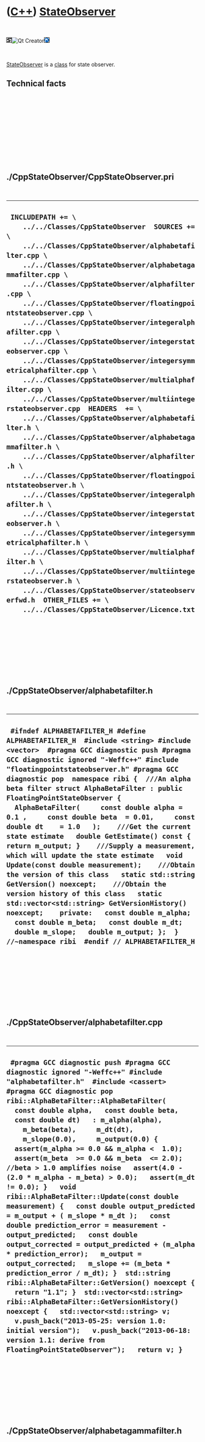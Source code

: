 
 

 

 

 

 

([C++](Cpp.md)) [StateObserver](CppStateObserver.md)
======================================================

 

![STL](PicStl.png)![Qt
Creator](PicQtCreator.png)![Lubuntu](PicLubuntu.png)

 

[StateObserver](CppStateObserver.md) is a [class](CppClass.md) for
state observer.

Technical facts
---------------

 

 

 

 

 

 

./CppStateObserver/CppStateObserver.pri
---------------------------------------

 

  ------------------------------------------------------------------------------------------------------------------------------------------------------------------------------------------------------------------------------------------------------------------------------------------------------------------------------------------------------------------------------------------------------------------------------------------------------------------------------------------------------------------------------------------------------------------------------------------------------------------------------------------------------------------------------------------------------------------------------------------------------------------------------------------------------------------------------------------------------------------------------------------------------------------------------------------------------------------------------------------------------------------------------------------------------------------------------------------------------------------------------------------------------------------------------------------------------------------------------------------------------------------------------------------------------------------------------------------------
  ` INCLUDEPATH += \     ../../Classes/CppStateObserver  SOURCES += \     ../../Classes/CppStateObserver/alphabetafilter.cpp \     ../../Classes/CppStateObserver/alphabetagammafilter.cpp \     ../../Classes/CppStateObserver/alphafilter.cpp \     ../../Classes/CppStateObserver/floatingpointstateobserver.cpp \     ../../Classes/CppStateObserver/integeralphafilter.cpp \     ../../Classes/CppStateObserver/integerstateobserver.cpp \     ../../Classes/CppStateObserver/integersymmetricalphafilter.cpp \     ../../Classes/CppStateObserver/multialphafilter.cpp \     ../../Classes/CppStateObserver/multiintegerstateobserver.cpp  HEADERS  += \     ../../Classes/CppStateObserver/alphabetafilter.h \     ../../Classes/CppStateObserver/alphabetagammafilter.h \     ../../Classes/CppStateObserver/alphafilter.h \     ../../Classes/CppStateObserver/floatingpointstateobserver.h \     ../../Classes/CppStateObserver/integeralphafilter.h \     ../../Classes/CppStateObserver/integerstateobserver.h \     ../../Classes/CppStateObserver/integersymmetricalphafilter.h \     ../../Classes/CppStateObserver/multialphafilter.h \     ../../Classes/CppStateObserver/multiintegerstateobserver.h \     ../../Classes/CppStateObserver/stateobserverfwd.h  OTHER_FILES += \     ../../Classes/CppStateObserver/Licence.txt`
  ------------------------------------------------------------------------------------------------------------------------------------------------------------------------------------------------------------------------------------------------------------------------------------------------------------------------------------------------------------------------------------------------------------------------------------------------------------------------------------------------------------------------------------------------------------------------------------------------------------------------------------------------------------------------------------------------------------------------------------------------------------------------------------------------------------------------------------------------------------------------------------------------------------------------------------------------------------------------------------------------------------------------------------------------------------------------------------------------------------------------------------------------------------------------------------------------------------------------------------------------------------------------------------------------------------------------------------------------

 

 

 

 

 

./CppStateObserver/alphabetafilter.h
------------------------------------

 

  ------------------------------------------------------------------------------------------------------------------------------------------------------------------------------------------------------------------------------------------------------------------------------------------------------------------------------------------------------------------------------------------------------------------------------------------------------------------------------------------------------------------------------------------------------------------------------------------------------------------------------------------------------------------------------------------------------------------------------------------------------------------------------------------------------------------------------------------------------------------------------------------------------------------------------------------------------------------------------------------------------------------------------------------------
  ` #ifndef ALPHABETAFILTER_H #define ALPHABETAFILTER_H  #include <string> #include <vector>  #pragma GCC diagnostic push #pragma GCC diagnostic ignored "-Weffc++" #include "floatingpointstateobserver.h" #pragma GCC diagnostic pop  namespace ribi {  ///An alpha beta filter struct AlphaBetaFilter : public FloatingPointStateObserver {   AlphaBetaFilter(     const double alpha = 0.1 ,     const double beta  = 0.01,     const double dt    = 1.0   );    ///Get the current state estimate   double GetEstimate() const { return m_output; }    ///Supply a measurement, which will update the state estimate   void Update(const double measurement);    ///Obtain the version of this class   static std::string GetVersion() noexcept;    ///Obtain the version history of this class   static std::vector<std::string> GetVersionHistory() noexcept;    private:   const double m_alpha;   const double m_beta;   const double m_dt;    double m_slope;   double m_output; };  } //~namespace ribi  #endif // ALPHABETAFILTER_H`
  ------------------------------------------------------------------------------------------------------------------------------------------------------------------------------------------------------------------------------------------------------------------------------------------------------------------------------------------------------------------------------------------------------------------------------------------------------------------------------------------------------------------------------------------------------------------------------------------------------------------------------------------------------------------------------------------------------------------------------------------------------------------------------------------------------------------------------------------------------------------------------------------------------------------------------------------------------------------------------------------------------------------------------------------------

 

 

 

 

 

./CppStateObserver/alphabetafilter.cpp
--------------------------------------

 

  --------------------------------------------------------------------------------------------------------------------------------------------------------------------------------------------------------------------------------------------------------------------------------------------------------------------------------------------------------------------------------------------------------------------------------------------------------------------------------------------------------------------------------------------------------------------------------------------------------------------------------------------------------------------------------------------------------------------------------------------------------------------------------------------------------------------------------------------------------------------------------------------------------------------------------------------------------------------------------------------------------------------------------------------------------------------------------------------------------------------------------------------------------------------------------------------------------------------------------------------------------------------------------------
  ` #pragma GCC diagnostic push #pragma GCC diagnostic ignored "-Weffc++" #include "alphabetafilter.h"  #include <cassert>  #pragma GCC diagnostic pop  ribi::AlphaBetaFilter::AlphaBetaFilter(   const double alpha,   const double beta,   const double dt)   : m_alpha(alpha),     m_beta(beta),     m_dt(dt),     m_slope(0.0),     m_output(0.0) {   assert(m_alpha >= 0.0 && m_alpha <  1.0);   assert(m_beta  >= 0.0 && m_beta  <= 2.0); //beta > 1.0 amplifies noise   assert(4.0 - (2.0 * m_alpha - m_beta) > 0.0);   assert(m_dt != 0.0); }   void ribi::AlphaBetaFilter::Update(const double measurement) {   const double output_predicted = m_output + ( m_slope * m_dt );   const double prediction_error = measurement - output_predicted;   const double output_corrected = output_predicted + (m_alpha * prediction_error);   m_output = output_corrected;   m_slope += (m_beta * prediction_error / m_dt); }  std::string ribi::AlphaBetaFilter::GetVersion() noexcept {   return "1.1"; }  std::vector<std::string> ribi::AlphaBetaFilter::GetVersionHistory() noexcept {   std::vector<std::string> v;   v.push_back("2013-05-25: version 1.0: initial version");   v.push_back("2013-06-18: version 1.1: derive from FloatingPointStateObserver");   return v; }`
  --------------------------------------------------------------------------------------------------------------------------------------------------------------------------------------------------------------------------------------------------------------------------------------------------------------------------------------------------------------------------------------------------------------------------------------------------------------------------------------------------------------------------------------------------------------------------------------------------------------------------------------------------------------------------------------------------------------------------------------------------------------------------------------------------------------------------------------------------------------------------------------------------------------------------------------------------------------------------------------------------------------------------------------------------------------------------------------------------------------------------------------------------------------------------------------------------------------------------------------------------------------------------------------

 

 

 

 

 

./CppStateObserver/alphabetagammafilter.h
-----------------------------------------

 

  ----------------------------------------------------------------------------------------------------------------------------------------------------------------------------------------------------------------------------------------------------------------------------------------------------------------------------------------------------------------------------------------------------------------------------------------------------------------------------------------------------------------------------------------------------------------------------------------------------------------------------------------------------------------------------------------------------------------------------------------------------------------------------------------------------------------------------------------------------------------------------------------------------------------------------------------------------------------------------------------------------------------------------------------------------------------------------------------------------------------------------------------------------------------------
  ` #ifndef ALPHABETAGAMMAFILTER_H #define ALPHABETAGAMMAFILTER_H  #include <string> #include <vector>  #pragma GCC diagnostic push #pragma GCC diagnostic ignored "-Weffc++" #include "floatingpointstateobserver.h" #pragma GCC diagnostic pop  namespace ribi {  ///An alpha beta gamma filter struct AlphaBetaGammaFilter : public FloatingPointStateObserver {   AlphaBetaGammaFilter(     const double alpha = 0.1 ,     const double beta  = 0.01,     const double gamma = 0.001,     const double dt    = 1.0   );    ///Get the current state estimate   double GetEstimate() const { return m_position; }    ///Supply a measurement, which will update the state estimate   void Update(const double measurement);    ///Obtain the version of this class   static std::string GetVersion() noexcept;    ///Obtain the version history of this class   static std::vector<std::string> GetVersionHistory() noexcept;    private:   double m_acceleration;   const double m_alpha;   const double m_beta;   const double m_dt;   const double m_gamma;   double m_position;   double m_velocity; };  } //~namespace ribi  #endif // ALPHABETAGAMMAFILTER_H`
  ----------------------------------------------------------------------------------------------------------------------------------------------------------------------------------------------------------------------------------------------------------------------------------------------------------------------------------------------------------------------------------------------------------------------------------------------------------------------------------------------------------------------------------------------------------------------------------------------------------------------------------------------------------------------------------------------------------------------------------------------------------------------------------------------------------------------------------------------------------------------------------------------------------------------------------------------------------------------------------------------------------------------------------------------------------------------------------------------------------------------------------------------------------------------

 

 

 

 

 

./CppStateObserver/alphabetagammafilter.cpp
-------------------------------------------

 

  ---------------------------------------------------------------------------------------------------------------------------------------------------------------------------------------------------------------------------------------------------------------------------------------------------------------------------------------------------------------------------------------------------------------------------------------------------------------------------------------------------------------------------------------------------------------------------------------------------------------------------------------------------------------------------------------------------------------------------------------------------------------------------------------------------------------------------------------------------------------------------------------------------------------------------------------------------------------------------------------------------------------------------------------------------------------------------------------------------------------------------------------------------------------------------------------------------------------------------------------------------------------------------------------------------------------------------------------------------------------------------------------------------------------------------
  ` #pragma GCC diagnostic push #pragma GCC diagnostic ignored "-Weffc++" #include "alphabetagammafilter.h"  #include <cassert>  #pragma GCC diagnostic pop  ribi::AlphaBetaGammaFilter::AlphaBetaGammaFilter(   const double alpha,   const double beta,   const double gamma,   const double dt)   : m_acceleration(0.0),     m_alpha(alpha),     m_beta(beta),     m_dt(dt),     m_gamma(gamma),     m_position(0.0),     m_velocity(0.0) {   assert(m_alpha >= 0.0 && m_alpha <  1.0);   assert(m_beta  >= 0.0 && m_beta  <= 2.0); //beta > 1.0 amplifies noise   assert(4.0 - (2.0 * m_alpha - m_beta) > 0.0);   assert(m_dt != 0.0); }   void ribi::AlphaBetaGammaFilter::Update(const double measurement) {   const double output_predicted = m_position + ( m_velocity * m_dt );   const double prediction_error = measurement - output_predicted;   m_position = output_predicted + (m_alpha * prediction_error);   m_velocity += (m_beta * prediction_error / m_dt);   m_acceleration += (m_gamma * 2.0 * prediction_error / (m_dt * m_dt) ); }  std::string ribi::AlphaBetaGammaFilter::GetVersion() noexcept {   return "1.1"; }  std::vector<std::string> ribi::AlphaBetaGammaFilter::GetVersionHistory() noexcept {   std::vector<std::string> v;   v.push_back("2013-05-25: version 1.0: initial version");   v.push_back("2013-06-18: version 1.1: derive from FloatingPointStateObserver");   return v; }`
  ---------------------------------------------------------------------------------------------------------------------------------------------------------------------------------------------------------------------------------------------------------------------------------------------------------------------------------------------------------------------------------------------------------------------------------------------------------------------------------------------------------------------------------------------------------------------------------------------------------------------------------------------------------------------------------------------------------------------------------------------------------------------------------------------------------------------------------------------------------------------------------------------------------------------------------------------------------------------------------------------------------------------------------------------------------------------------------------------------------------------------------------------------------------------------------------------------------------------------------------------------------------------------------------------------------------------------------------------------------------------------------------------------------------------------

 

 

 

 

 

./CppStateObserver/alphafilter.h
--------------------------------

 

  --------------------------------------------------------------------------------------------------------------------------------------------------------------------------------------------------------------------------------------------------------------------------------------------------------------------------------------------------------------------------------------------------------------------------------------------------------------------------------------------------------------------------------------------------------------------------------------------------------------------------------------------------------------------------------------------------------------------------------------------------------------------------------------------------------------------------------------------------------------------------------------------------------------------------------------------------------------------------------------------------------------------------------------------------------------------------------------------------------------------------------------------------------------------------------------------------------------------------------------------------------------------------------------------------------------------------------------------------------------------------------------------------------------------------------------------------------------------------------------------------------------------------------------------------------------------------------------------------------------------------------------------------------------------------------------------------------------------------------------------------------------------------------------------------------------------------------------------------------------------------------------------------------------------------------------------------------------------------------------------------------------------------------------------------------------------------------------------------------------------------------------------------------------------------------------------------------------------------------------------------------------------------------------------------------
  ` #ifndef ALPHAFILTER_H #define ALPHAFILTER_H  #include <string> #include <vector>  #pragma GCC diagnostic push #pragma GCC diagnostic ignored "-Weffc++" #include "floatingpointstateobserver.h" #pragma GCC diagnostic pop  namespace ribi {  ///An alpha filter as described on [1] ///An alpha filter is equivalant to a low-pass filter (also called high-cut filter, or treble cut filter) [2] /// [1] http://en.wikipedia.org/wiki/Alpha_beta_filter#The_alpha_filter /// [2] http://en.wikipedia.org/wiki/Low-pass_filter struct AlphaFilter : public FloatingPointStateObserver {   AlphaFilter(     const double alpha = 0.1,     const double dt    = 1.0   );    ///Get the current state estimate   double GetEstimate() const { return m_output; }    ///Supply a measurement, which will update the state estimate   void Update(const double measurement);    ///Obtain the version of this class   static std::string GetVersion() noexcept;    ///Obtain the version history of this class   static std::vector<std::string> GetVersionHistory() noexcept;    private:   ///The response to noise measurements   ///  * m_alpha = 1.0: follow measurements   ///  * m_alpha = 0.9: low inertia: noise in measurements in decreased only slightly   ///  * m_alpha = 0.1: high inertia: noise in measurements in decreased considerably   ///  * m_alpha = 0.0: ignore measurements   ///   ///For a low-pass filter:   ///   ///  m_alpha = m_dt / (RC + m_dt)   ///   ///Where   ///  * m_dt: time step (sec)   ///  * R: resistance (ohm)   ///  * C: capacitance (Farad)   const double m_alpha;    ///The time constant   const double m_dt;    ///The current estimate of the state observed   double m_output; };  ///An alpha filter can easily be converted to the following state transition matrix: /// ///[x_new] = [x_current] * [1.0 - alpha] + [ alpha ] [ input ] + [ noise ] ///  #1          #2             #3            #4         #5         #6 /// ///#1: The new state vector ///#2: The current state vector ///#3: The state transition matrix ///#4: The control matrix ///#5: The input vector ///#6: The process noise vector /// ///The alpha filter is supplied as an example in the tool KalmanFilterer  } //~namespace ribi  #endif // ALPHAFILTER_H`
  --------------------------------------------------------------------------------------------------------------------------------------------------------------------------------------------------------------------------------------------------------------------------------------------------------------------------------------------------------------------------------------------------------------------------------------------------------------------------------------------------------------------------------------------------------------------------------------------------------------------------------------------------------------------------------------------------------------------------------------------------------------------------------------------------------------------------------------------------------------------------------------------------------------------------------------------------------------------------------------------------------------------------------------------------------------------------------------------------------------------------------------------------------------------------------------------------------------------------------------------------------------------------------------------------------------------------------------------------------------------------------------------------------------------------------------------------------------------------------------------------------------------------------------------------------------------------------------------------------------------------------------------------------------------------------------------------------------------------------------------------------------------------------------------------------------------------------------------------------------------------------------------------------------------------------------------------------------------------------------------------------------------------------------------------------------------------------------------------------------------------------------------------------------------------------------------------------------------------------------------------------------------------------------------------------

 

 

 

 

 

./CppStateObserver/alphafilter.cpp
----------------------------------

 

  --------------------------------------------------------------------------------------------------------------------------------------------------------------------------------------------------------------------------------------------------------------------------------------------------------------------------------------------------------------------------------------------------------------------------------------------------------------------------------------------------------------------------------------------------------------------------------------------------------------------------------------------------------------------------------------------------------------------------------------------------------------------------------------------------------------------------------------------------------------------------------------------------------------------------------------------------------------------------------------------
  ` #pragma GCC diagnostic push #pragma GCC diagnostic ignored "-Weffc++" #include "alphafilter.h"  #include <cassert> #pragma GCC diagnostic pop  ribi::AlphaFilter::AlphaFilter(   const double alpha,   const double dt)   : m_alpha(alpha),     m_dt(dt),     m_output(0.0) {   //assert(m_alpha >= 0.0 && m_alpha <  1.0);   //assert(m_beta  >= 0.0 && m_beta  <= 2.0); //beta > 1.0 amplifies noise   //assert(4.0 - (2.0 * m_alpha - m_beta) > 0.0);   assert(m_dt != 0.0); }   void ribi::AlphaFilter::Update(const double measurement) {   const double difference = measurement - m_output;   m_output += m_alpha * difference; }  std::string ribi::AlphaFilter::GetVersion() noexcept {   return "1.1"; }  std::vector<std::string> ribi::AlphaFilter::GetVersionHistory() noexcept {   std::vector<std::string> v;   v.push_back("2013-05-25: version 1.0: initial version");   v.push_back("2013-06-18: version 1.1: derive from FloatingPointStateObserver");   return v; }`
  --------------------------------------------------------------------------------------------------------------------------------------------------------------------------------------------------------------------------------------------------------------------------------------------------------------------------------------------------------------------------------------------------------------------------------------------------------------------------------------------------------------------------------------------------------------------------------------------------------------------------------------------------------------------------------------------------------------------------------------------------------------------------------------------------------------------------------------------------------------------------------------------------------------------------------------------------------------------------------------------

 

 

 

 

 

./CppStateObserver/floatingpointstateobserver.h
-----------------------------------------------

 

  ----------------------------------------------------------------------------------------------------------------------------------------------------------------------------------------------------------------------------------------------------------------------------------------------------------------------------------------------------------------------------------------------------------------------------------------------------------------------------------------------------------------------------------------------------------------------------------------------------------------------------------------------------------------------------------------------------------------------------------------------------------------------------------------------------------------------------------------------------------------------------------------------------------------------------------------------------------------------------------------------------------------------------------------------------------------------------------------------------
  ` #ifndef FLOATINGPOINTSTATEOBSERVER_H #define FLOATINGPOINTSTATEOBSERVER_H  #include <string> #include <vector>  namespace ribi {  ///An observer for floating point values: ///The measurements it works must be floating point, ///The estimates it gives will be floating point struct FloatingPointStateObserver {   ///ABC must have public virtual destructor   // * Herb Sutter, Andrei Alexandrescu. C++ coding standards: 101 rules, guidelines, and best practices.   //   ISBN: 0-32-111358-6. Item 50: 'Make base class destructors public and virtual, or protected and nonvirtual'   virtual ~FloatingPointStateObserver() {}    ///Get the current state estimate   virtual double GetEstimate() const = 0;    ///Supply a measurement, which will update the state estimate   virtual void Update(const double measurement) = 0;    ///Obtain the version of this class   static std::string GetVersion();    ///Obtain the version history of this class   static std::vector<std::string> GetVersionHistory(); };  } //~namespace ribi  #endif // FLOATINGPOINTSTATEOBSERVER_H`
  ----------------------------------------------------------------------------------------------------------------------------------------------------------------------------------------------------------------------------------------------------------------------------------------------------------------------------------------------------------------------------------------------------------------------------------------------------------------------------------------------------------------------------------------------------------------------------------------------------------------------------------------------------------------------------------------------------------------------------------------------------------------------------------------------------------------------------------------------------------------------------------------------------------------------------------------------------------------------------------------------------------------------------------------------------------------------------------------------------

 

 

 

 

 

./CppStateObserver/floatingpointstateobserver.cpp
-------------------------------------------------

 

  ----------------------------------------------------------------------------------------------------------------------------------------------------------------------------------------------------------------------------------------------------------------------------------------------------------------------------------------------------------------------------------------------------------------------
  ` #pragma GCC diagnostic push #pragma GCC diagnostic ignored "-Weffc++" #include "floatingpointstateobserver.h" #pragma GCC diagnostic pop  std::string ribi::FloatingPointStateObserver::GetVersion() {   return "1.0"; }  std::vector<std::string> ribi::FloatingPointStateObserver::GetVersionHistory() {   std::vector<std::string> v;   v.push_back("2013-06-18: version 1.0: initial version");   return v; }`
  ----------------------------------------------------------------------------------------------------------------------------------------------------------------------------------------------------------------------------------------------------------------------------------------------------------------------------------------------------------------------------------------------------------------------

 

 

 

 

 

./CppStateObserver/integeralphafilter.h
---------------------------------------

 

  ------------------------------------------------------------------------------------------------------------------------------------------------------------------------------------------------------------------------------------------------------------------------------------------------------------------------------------------------------------------------------------------------------------------------------------------------------------------------------------------------------------------------------------------------------------------------------------------------------------------------------------------------------------------------------------------------------------------------------------------------------------------------------------------------------------------------------------------------------------------------------------------------------------------------------------------------------------------
  ` #ifndef INTEGERALPHAFILTER_H #define INTEGERALPHAFILTER_H  #include <string> #include <vector>  #pragma GCC diagnostic push #pragma GCC diagnostic ignored "-Weffc++" #include "integerstateobserver.h" #pragma GCC diagnostic pop  namespace ribi {  struct IntegerAlphaFilter : public IntegerStateObserver {   IntegerAlphaFilter(     const int alpha,     const int64_t value_active = 0);    ///Get the current state estimate   int64_t GetEstimate() const { return m_value_active; }    ///Supply a measurement, which will update the state estimate   void Update(const int64_t measurement);    ///Obtain the version of this class   static std::string GetVersion() noexcept;    ///Obtain the version history of this class   static std::vector<std::string> GetVersionHistory() noexcept;    private:    ///The bitshift used for division   int m_alpha;    int64_t m_value_active; };  } //~namespace ribi  #endif // INTEGERALPHAFILTER_H`
  ------------------------------------------------------------------------------------------------------------------------------------------------------------------------------------------------------------------------------------------------------------------------------------------------------------------------------------------------------------------------------------------------------------------------------------------------------------------------------------------------------------------------------------------------------------------------------------------------------------------------------------------------------------------------------------------------------------------------------------------------------------------------------------------------------------------------------------------------------------------------------------------------------------------------------------------------------------------

 

 

 

 

 

./CppStateObserver/integeralphafilter.cpp
-----------------------------------------

 

  -------------------------------------------------------------------------------------------------------------------------------------------------------------------------------------------------------------------------------------------------------------------------------------------------------------------------------------------------------------------------------------------------------------------------------------------------------------------------------------------------------------------------------------------------------------------------------------------------------------------------------------------------------------------------------------------------------------------------------------------------------------------------------------------------------------------------------------------------------------------------------------------------------------
  ` #include "integeralphafilter.h"  #include <cassert> #include <cstdlib>  ribi::IntegerAlphaFilter::IntegerAlphaFilter(   const int alpha,   const int64_t value_active)   : m_alpha(alpha),     m_value_active(value_active) {   assert(m_alpha >=  0 && "A bitshift should not be done with negative values");   assert(m_alpha <= 63 && "An int64_t can maximally be shifted 63 bits to the right"); }  void ribi::IntegerAlphaFilter::Update(const int64_t measurement) {   m_value_active += ((measurement - m_value_active) >> m_alpha); }  std::string ribi::IntegerAlphaFilter::GetVersion() noexcept {   return "1.1"; }  std::vector<std::string> ribi::IntegerAlphaFilter::GetVersionHistory() noexcept {   std::vector<std::string> v;   v.push_back("2013-06-04: version 1.0: initial version");   v.push_back("2013-06-18: version 1.1: refactoring of IntegerStateObserver");   return v; }`
  -------------------------------------------------------------------------------------------------------------------------------------------------------------------------------------------------------------------------------------------------------------------------------------------------------------------------------------------------------------------------------------------------------------------------------------------------------------------------------------------------------------------------------------------------------------------------------------------------------------------------------------------------------------------------------------------------------------------------------------------------------------------------------------------------------------------------------------------------------------------------------------------------------------

 

 

 

 

 

./CppStateObserver/integerstateobserver.h
-----------------------------------------

 

  -----------------------------------------------------------------------------------------------------------------------------------------------------------------------------------------------------------------------------------------------------------------------------------------------------------------------------------------------------------------------------------------------------------------------------------------------------------------------------------------------------------------------------------------------------------------------------------------------------------------------------------------------------------------------------------------------------------------------------------------------------------------------------------------------------------------
  ` #ifndef INTEGERSTATEOBSERVER_H #define INTEGERSTATEOBSERVER_H  #include <cinttypes> #include <string> #include <vector>  namespace ribi {  ///An observer for integer values: ///The measurements it works must be int, ///The estimates it gives will be int struct IntegerStateObserver {   virtual ~IntegerStateObserver() noexcept {}    ///Get the current state estimate   virtual int64_t GetEstimate() const = 0;    ///Supply a measurement, which will update the state estimate   virtual void Update(const int64_t measurement) = 0;    ///Obtain the version of this class   static std::string GetVersion() noexcept;    ///Obtain the version history of this class   static std::vector<std::string> GetVersionHistory() noexcept; };  } //~namespace ribi  #endif // INTEGERSTATEOBSERVER_H`
  -----------------------------------------------------------------------------------------------------------------------------------------------------------------------------------------------------------------------------------------------------------------------------------------------------------------------------------------------------------------------------------------------------------------------------------------------------------------------------------------------------------------------------------------------------------------------------------------------------------------------------------------------------------------------------------------------------------------------------------------------------------------------------------------------------------------

 

 

 

 

 

./CppStateObserver/integerstateobserver.cpp
-------------------------------------------

 

  ------------------------------------------------------------------------------------------------------------------------------------------------------------------------------------------------------------------------------------------------------------------------------------------------------------------------------------------------------------------------------------------------------------------------------
  ` #pragma GCC diagnostic push #pragma GCC diagnostic ignored "-Weffc++" #include "integerstateobserver.h"  #include <boost/numeric/conversion/cast.hpp> #pragma GCC diagnostic pop  std::string ribi::IntegerStateObserver::GetVersion() noexcept {   return "1.0"; }  std::vector<std::string> ribi::IntegerStateObserver::GetVersionHistory() noexcept {   return {     "2013-06-04: version 1.0: initial version"   }; }`
  ------------------------------------------------------------------------------------------------------------------------------------------------------------------------------------------------------------------------------------------------------------------------------------------------------------------------------------------------------------------------------------------------------------------------------

 

 

 

 

 

./CppStateObserver/integersymmetricalphafilter.h
------------------------------------------------

 

  -----------------------------------------------------------------------------------------------------------------------------------------------------------------------------------------------------------------------------------------------------------------------------------------------------------------------------------------------------------------------------------------------------------------------------------------------------------------------------------------------------------------------------------------------------------------------------------------------------------------------------------------------------------------------------------------------------------------------------------------------------------------------------------------------------------------------------------------------------------------------------------------------------------------------------------------------------------------------------------------------------------------
  ` #ifndef INTEGERSYMMETRICALPHAFILTER_H #define INTEGERSYMMETRICALPHAFILTER_H  #include <string> #include <vector>  #pragma GCC diagnostic push #pragma GCC diagnostic ignored "-Weffc++" #include "integerstateobserver.h" #pragma GCC diagnostic pop  namespace ribi {  struct IntegerSymmetricalAlphaFilter : public IntegerStateObserver {   IntegerSymmetricalAlphaFilter(     const int alpha,     const int64_t value_active = 0);    ///Get the current state estimate   int64_t GetEstimate() const { return m_value_active; }    ///Supply a measurement, which will update the state estimate   void Update(const int64_t measurement);    ///Obtain the version of this class   static std::string GetVersion() noexcept;    ///Obtain the version history of this class   static std::vector<std::string> GetVersionHistory() noexcept;    private:   ///The bitshift used for division   int m_alpha;   int64_t m_value_active; };  } //~namespace ribi  #endif // INTEGERSYMMETRICALPHAFILTER_H`
  -----------------------------------------------------------------------------------------------------------------------------------------------------------------------------------------------------------------------------------------------------------------------------------------------------------------------------------------------------------------------------------------------------------------------------------------------------------------------------------------------------------------------------------------------------------------------------------------------------------------------------------------------------------------------------------------------------------------------------------------------------------------------------------------------------------------------------------------------------------------------------------------------------------------------------------------------------------------------------------------------------------------

 

 

 

 

 

./CppStateObserver/integersymmetricalphafilter.cpp
--------------------------------------------------

 

  ------------------------------------------------------------------------------------------------------------------------------------------------------------------------------------------------------------------------------------------------------------------------------------------------------------------------------------------------------------------------------------------------------------------------------------------------------------------------------------------------------------------------------------------------------------------------------------------------------------------------------------------------------------------------------------------------------------------------------------------------------------------------------------------------------------------------------------------------------------------------------------------------------------------------------------------------------------------------------------------------------------------------------------------------------------------------
  ` #include "integersymmetricalphafilter.h"  #include <cassert> #include <cstdlib>  ribi::IntegerSymmetricalAlphaFilter::IntegerSymmetricalAlphaFilter(   const int alpha,   const int64_t value_active)   : m_alpha(alpha),     m_value_active(value_active) {   assert(m_alpha >=  0 && "A bitshift should not be done with negative values");   assert(m_alpha <= 63 && "An int64_t can maximally be shifted 63 bits to the right"); }  void ribi::IntegerSymmetricalAlphaFilter::Update(const int64_t measurement) {   const int64_t delta = ((measurement  - m_value_active) >> m_alpha);   m_value_active += delta + (delta == 0 && measurement - m_value_active > 0 ? 1 : 0); }  std::string ribi::IntegerSymmetricalAlphaFilter::GetVersion() noexcept {   return "1.1"; }  std::vector<std::string> ribi::IntegerSymmetricalAlphaFilter::GetVersionHistory() noexcept {   std::vector<std::string> v;   v.push_back("2013-06-04: version 1.0: initial version");   v.push_back("2013-06-18: version 1.1: refactoring of IntegerStateObserver");   return v; }`
  ------------------------------------------------------------------------------------------------------------------------------------------------------------------------------------------------------------------------------------------------------------------------------------------------------------------------------------------------------------------------------------------------------------------------------------------------------------------------------------------------------------------------------------------------------------------------------------------------------------------------------------------------------------------------------------------------------------------------------------------------------------------------------------------------------------------------------------------------------------------------------------------------------------------------------------------------------------------------------------------------------------------------------------------------------------------------

 

 

 

 

 

./CppStateObserver/multialphafilter.h
-------------------------------------

 

  -------------------------------------------------------------------------------------------------------------------------------------------------------------------------------------------------------------------------------------------------------------------------------------------------------------------------------------------------------------------------------------------------------------------------------------------------------------------------------------------------------------------------------------------------------------------------------------------------------------------------------------------------------------------------------------------------------------------------------------------------------------------------------------------------------------------------------------------------------------------------------------------------------------------------------------------------------------------------------------------------------------------------------------------------------------------------------------------------------------
  ` #ifndef MULTIALPHAFILTER_H #define MULTIALPHAFILTER_H  #include <vector>  #pragma GCC diagnostic push #pragma GCC diagnostic ignored "-Weffc++" #include <boost/shared_ptr.hpp> #include "alphafilter.h" #include "floatingpointstateobserver.h" #pragma GCC diagnostic pop  namespace ribi {  struct MultiAlphaFilter : public FloatingPointStateObserver {   MultiAlphaFilter(     const std::vector<double> alphas,     const double dt = 1.0   );    ///Get the current state estimate   double GetEstimate() const;    ///Supply a measurement, which will update the state estimate   void Update(const double measurement);    ///Obtain the version of this class   static std::string GetVersion() noexcept;    ///Obtain the version history of this class   static std::vector<std::string> GetVersionHistory() noexcept;    private:   std::vector<boost::shared_ptr<AlphaFilter> > m_filters;    static const std::vector<boost::shared_ptr<AlphaFilter> > CreateFilters(     const std::vector<double> alphas,     const double dt); };  } //~namespace ribi  #endif // MULTIALPHAFILTER_H`
  -------------------------------------------------------------------------------------------------------------------------------------------------------------------------------------------------------------------------------------------------------------------------------------------------------------------------------------------------------------------------------------------------------------------------------------------------------------------------------------------------------------------------------------------------------------------------------------------------------------------------------------------------------------------------------------------------------------------------------------------------------------------------------------------------------------------------------------------------------------------------------------------------------------------------------------------------------------------------------------------------------------------------------------------------------------------------------------------------------------

 

 

 

 

 

./CppStateObserver/multialphafilter.cpp
---------------------------------------

 

  -----------------------------------------------------------------------------------------------------------------------------------------------------------------------------------------------------------------------------------------------------------------------------------------------------------------------------------------------------------------------------------------------------------------------------------------------------------------------------------------------------------------------------------------------------------------------------------------------------------------------------------------------------------------------------------------------------------------------------------------------------------------------------------------------------------------------------------------------------------------------------------------------------------------------------------------------------------------------------------------------------------------------------------------------------------------------------------------------------------------------------------------------------------------------------------------------------------------------------------------------------------------------------------------------------------------------------------------------------------------------------------------------------------------------------------------------------------
  ` #pragma GCC diagnostic push #pragma GCC diagnostic ignored "-Weffc++" #include "multialphafilter.h"  #include <cassert>   #pragma GCC diagnostic pop  ribi::MultiAlphaFilter::MultiAlphaFilter(   const std::vector<double> alphas,   const double dt)   : m_filters(CreateFilters(alphas,dt)) {  }  const std::vector<boost::shared_ptr<ribi::AlphaFilter> > ribi::MultiAlphaFilter::CreateFilters(   const std::vector<double> alphas,   const double dt) {   std::vector<boost::shared_ptr<AlphaFilter> > v;    for(const double alpha: alphas)   {     boost::shared_ptr<AlphaFilter> filter(new AlphaFilter(alpha,dt));     assert(filter);     v.push_back(filter);   }   return v; }  double ribi::MultiAlphaFilter::GetEstimate() const {   return m_filters.back()->GetEstimate(); }  void ribi::MultiAlphaFilter::Update(double measurement) {   const std::size_t sz = m_filters.size();   for (std::size_t i = 0; i!=sz; ++i)   {     assert(i < m_filters.size() );     assert(m_filters[i]);     m_filters[i]->Update(measurement); //One's output is the next one's output     measurement = m_filters[i]->GetEstimate();   } }  std::string ribi::MultiAlphaFilter::GetVersion() noexcept {   return "1.1"; }  std::vector<std::string> ribi::MultiAlphaFilter::GetVersionHistory() noexcept {   return {     "2013-05-25: version 1.0: initial version",     "2013-06-18: version 1.1: derive from FloatingPointStateObserver"   }; }`
  -----------------------------------------------------------------------------------------------------------------------------------------------------------------------------------------------------------------------------------------------------------------------------------------------------------------------------------------------------------------------------------------------------------------------------------------------------------------------------------------------------------------------------------------------------------------------------------------------------------------------------------------------------------------------------------------------------------------------------------------------------------------------------------------------------------------------------------------------------------------------------------------------------------------------------------------------------------------------------------------------------------------------------------------------------------------------------------------------------------------------------------------------------------------------------------------------------------------------------------------------------------------------------------------------------------------------------------------------------------------------------------------------------------------------------------------------------------

 

 

 

 

 

./CppStateObserver/multiintegerstateobserver.h
----------------------------------------------

 

  ---------------------------------------------------------------------------------------------------------------------------------------------------------------------------------------------------------------------------------------------------------------------------------------------------------------------------------------------------------------------------------------------------------------------------------------------------------------------------------------------------------------------------------------------------------------------------------------------------------------------------------------------------------------------------------------------------------------------------------------------------------------------------------------------------------------------------------------------------------------------------------------------------------------------------------------------------------------------------------------------------------------------------
  ` #ifndef MULTIINTEGERSTATEOBSERVER_H #define MULTIINTEGERSTATEOBSERVER_H  #include <vector>  #pragma GCC diagnostic push #pragma GCC diagnostic ignored "-Weffc++" #include <boost/shared_ptr.hpp> #include "integeralphafilter.h" #include "integerstateobserver.h" #pragma GCC diagnostic pop  namespace ribi {  struct MultiIntegerStateObserver : public IntegerStateObserver {   MultiIntegerStateObserver(     std::vector<boost::shared_ptr<IntegerStateObserver> >& filters   );    ///Get the current state estimate   int64_t GetEstimate() const;    ///Supply a measurement, which will update the state estimate   void Update(const int64_t measurement);    ///Obtain the version of this class   static std::string GetVersion() noexcept;    ///Obtain the version history of this class   static std::vector<std::string> GetVersionHistory() noexcept;    private:   std::vector<boost::shared_ptr<IntegerStateObserver> > m_filters; };  } //~namespace ribi  #endif // MULTIINTEGERSTATEOBSERVER_H`
  ---------------------------------------------------------------------------------------------------------------------------------------------------------------------------------------------------------------------------------------------------------------------------------------------------------------------------------------------------------------------------------------------------------------------------------------------------------------------------------------------------------------------------------------------------------------------------------------------------------------------------------------------------------------------------------------------------------------------------------------------------------------------------------------------------------------------------------------------------------------------------------------------------------------------------------------------------------------------------------------------------------------------------

 

 

 

 

 

./CppStateObserver/multiintegerstateobserver.cpp
------------------------------------------------

 

  ----------------------------------------------------------------------------------------------------------------------------------------------------------------------------------------------------------------------------------------------------------------------------------------------------------------------------------------------------------------------------------------------------------------------------------------------------------------------------------------------------------------------------------------------------------------------------------------------------------------------------------------------------------------------------------------------------------------------------------------------------------------------------------------------------------------------------------------------------------------------------------------------------------------------------------------------------------------------------------------------------------------------------------------------------------------------------------------------------------------------------------------------------------------
  ` #pragma GCC diagnostic push #pragma GCC diagnostic ignored "-Weffc++" #include "multiintegerstateobserver.h"  #include <cassert>   #pragma GCC diagnostic pop  ribi::MultiIntegerStateObserver::MultiIntegerStateObserver(   std::vector<boost::shared_ptr<IntegerStateObserver> >& filters)   : m_filters(filters) {  }  int64_t ribi::MultiIntegerStateObserver::GetEstimate() const {   return m_filters.back()->GetEstimate(); }  void ribi::MultiIntegerStateObserver::Update(int64_t measurement) {   const std::size_t sz = m_filters.size();   for (std::size_t i = 0; i!=sz; ++i)   {     assert(i < m_filters.size() );     assert(m_filters[i]);     m_filters[i]->Update(measurement); //One's output is the next one's output     measurement = m_filters[i]->GetEstimate(); //One's output is the next one's output   } }  std::string ribi::MultiIntegerStateObserver::GetVersion() noexcept {   return "1.1"; }  std::vector<std::string> ribi::MultiIntegerStateObserver::GetVersionHistory() noexcept {   return {     "2013-06-04: version 1.0: initial version",     "2013-06-18: version 1.1: derive from IntegerStateObserver"   }; }`
  ----------------------------------------------------------------------------------------------------------------------------------------------------------------------------------------------------------------------------------------------------------------------------------------------------------------------------------------------------------------------------------------------------------------------------------------------------------------------------------------------------------------------------------------------------------------------------------------------------------------------------------------------------------------------------------------------------------------------------------------------------------------------------------------------------------------------------------------------------------------------------------------------------------------------------------------------------------------------------------------------------------------------------------------------------------------------------------------------------------------------------------------------------------------

 

 

 

 

 

./CppStateObserver/stateobserverfwd.h
-------------------------------------

 

  -------------------------------------------------------------------------------------------------------------------------------------------------------------------------------------------------------------------------------------------------------------------------------------------------------------------------------------------------------------------------------------------------------------------------------------
  ` #ifndef STATEOBSERVERFWD_H #define STATEOBSERVERFWD_H  namespace ribi {  struct AlphaFilter; struct AlphaBetaFilter; struct AlphaBetaGammaFilter; struct FloatingPointStateObserver; struct IntegerStateObserver; struct IntegerAlphaFilter; struct IntegerSmartAlphaFilter; struct IntegerSymmetricalAlphaFilter; struct MultiIntegerStateObserver; struct MultiAlphaFilter;  } //~namespace ribi  #endif // STATEOBSERVERFWD_H`
  -------------------------------------------------------------------------------------------------------------------------------------------------------------------------------------------------------------------------------------------------------------------------------------------------------------------------------------------------------------------------------------------------------------------------------------

 

 

 

 

 

 

This page has been created by the [tool](Tools.md)
[CodeToHtml](ToolCodeToHtml.md)
